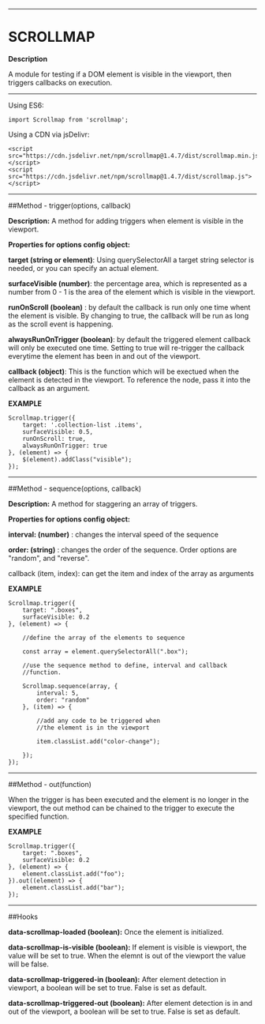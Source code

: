 ******************************************** 
# SCROLLMAP

**Description**

A module for testing if a DOM element is visible in the viewport, then triggers callbacks on execution. 

********************************************

Using ES6:

	import Scrollmap from 'scrollmap';

Using a CDN via jsDelivr:

	<script src="https://cdn.jsdelivr.net/npm/scrollmap@1.4.7/dist/scrollmap.min.js"></script>
	<script src="https://cdn.jsdelivr.net/npm/scrollmap@1.4.7/dist/scrollmap.js"></script>

********************************************

##Method - trigger(options, callback)

**Description:**
 A method for adding triggers when element is visible in the viewport. 

**Properties for options config object:**

**target (string or element)**:
Using querySelectorAll a target string selector is needed, or you can specify an actual element.

**surfaceVisible (number)**: the percentage area, which is represented as a number from 0 - 1 is the area of the 
element which is visible in the viewport. 

**runOnScroll (boolean)** : by default the callback is run only one time whent the element is visible. By changing to true, the callback will be run 
as long as the scroll event is happening.

**alwaysRunOnTrigger (boolean)**: by default the triggered element callback will only be executed one time. Setting to true will re-trigger the callback everytime the element has been in and out of the viewport. 

**callback (object)**:
This is the function which will be exectued when the element is detected in the viewport. To reference the node, pass it
into the callback as an argument.

**EXAMPLE**

	Scrollmap.trigger({
		target: '.collection-list .items',
		surfaceVisible: 0.5,
		runOnScroll: true,
		alwaysRunOnTrigger: true
	}, (element) => {
		$(element).addClass("visible");
	});
	
********************************************

##Method - sequence(options, callback)

**Description:**
 A method for staggering an array of triggers. 

**Properties for options config object:**

**interval: (number)** :
changes the interval speed of the sequence

**order: (string)** :
changes the order of the sequence. Order options are "random", and "reverse".

callback (item, index):
can get the item and index of the array as arguments

**EXAMPLE**
		
	Scrollmap.trigger({
		target: ".boxes",
		surfaceVisible: 0.2
	}, (element) => {

		//define the array of the elements to sequence

		const array = element.querySelectorAll(".box");

		//use the sequence method to define, interval and callback
		//function.

		Scrollmap.sequence(array, {
			interval: 5,
			order: "random"
		}, (item) => {

			//add any code to be triggered when
			//the element is in the viewport

			item.classList.add("color-change");

		});
	});

********************************************

##Method - out(function)

When the trigger is has been executed and the element is no longer in the viewport, the out method
can be chained to the trigger to execute the specified function.

**EXAMPLE**

	Scrollmap.trigger({
		target: ".boxes",
		surfaceVisible: 0.2
	}, (element) => {
		element.classList.add("foo");
	}).out((element) => {
		element.classList.add("bar");
	});

********************************************

##Hooks

**data-scrollmap-loaded (boolean):**
Once the element is initialized.

**data-scrollmap-is-visible (boolean):**
If element is visible is viewport, the value will be set to true. When the elemnt is out of the viewport
the value will be false.

**data-scrollmap-triggered-in (boolean):**
After element detection in viewport, a boolean will be set to true. False is set as default.

**data-scrollmap-triggered-out (boolean):**
After element detection is in and out of the viewport, a boolean will be set to true. False is set as default.
